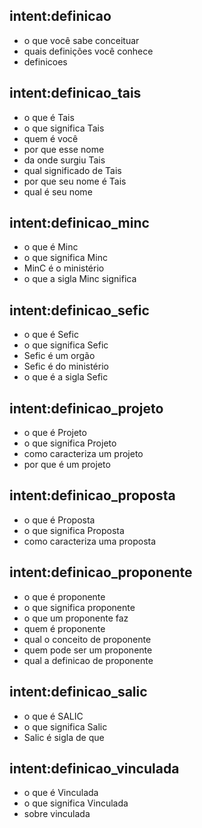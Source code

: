 <!-- Definições -->
## intent:definicao
- o que você sabe conceituar
- quais definições você conhece
- definicoes

## intent:definicao_tais
- o que é Tais
- o que significa Tais
- quem é você
- por que esse nome
- da onde surgiu Tais
- qual significado de Tais
- por que seu nome é Tais
- qual é seu nome

## intent:definicao_minc
- o que é Minc
- o que significa Minc
- MinC é o ministério
- o que a sigla Minc significa

## intent:definicao_sefic
- o que é Sefic
- o que significa Sefic
- Sefic é um orgão
- Sefic é do ministério
- o que é a sigla Sefic

## intent:definicao_projeto
- o que é Projeto
- o que significa Projeto
- como caracteriza um projeto
- por que é um projeto

## intent:definicao_proposta
- o que é Proposta
- o que significa Proposta
- como caracteriza uma proposta

## intent:definicao_proponente
- o que é proponente
- o que significa proponente
- o que um proponente faz
- quem é proponente
- qual o conceito de proponente
- quem pode ser um proponente
- qual a definicao de proponente

## intent:definicao_salic
- o que é SALIC
- o que significa Salic
- Salic é sigla de que

## intent:definicao_vinculada
- o que é Vinculada
- o que significa Vinculada
- sobre vinculada
